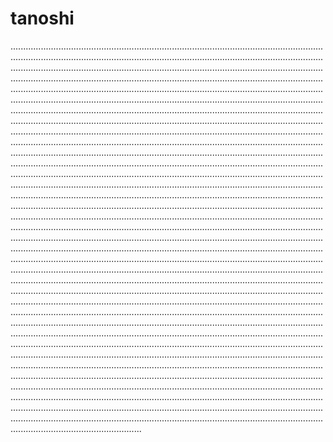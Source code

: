 # tanoshi

....................................................................................................................................................................................................................................................................................................................................................................................................................................................................................................................................................................................................................................................................................................................................................................................................................................................................................................................................................................................................................................................................................................................................................................................................................................................................................................................................................................................................................................................................................................................................................................................................................................................................................................................................................................................................................................................................................................................................................................................................................................................................................................................................................................................................................................................................................................................................................................................................................................................................................................................................................................................................................................................................................................................................................................................................................................................................................................................................................................................................................................................................................................................................................................................................................................................................................................................................................................................................................................................................................................................................................................................................................................................................................................................................................................................................................................................................................................................................................................................................................................................................................................................................................................................................................................................................................................................................................................................................................................................................................................................................................................................................................................................................................................